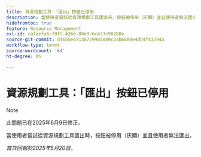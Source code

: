 ```yaml
---
title: 資源規劃工具：「匯出」按鈕已停用
description: 當使用者嘗試從資源規劃工具匯出時，按鈕被停用（灰顯）並且使用者無法匯出。
hidefromtoc: true
feature: Resource Management
exl-id: cafaefa6-f0f5-4366-88e8-6c433c98280e
source-git-commit: d4655e47130729985089c2ab6880e4db4f43294a
workflow-type: tm+mt
source-wordcount: '64'
ht-degree: 0%

---
```


# 資源規劃工具：「匯出」按鈕已停用

>[!NOTE]
>
>此問題已在2025年6月9日修正。

當使用者嘗試從資源規劃工具匯出時，按鈕被停用（灰顯）並且使用者無法匯出。

_首次回報於2025年5月20日。_
